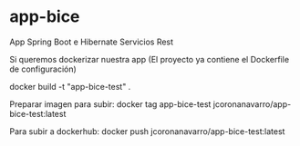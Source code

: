 # app-bice
App Spring Boot e Hibernate Servicios Rest

Si queremos dockerizar nuestra app (El proyecto ya contiene el Dockerfile de configuración)

docker build -t "app-bice-test" .


Preparar imagen para subir:
docker tag app-bice-test jcoronanavarro/app-bice-test:latest


Para subir a dockerhub:
docker push jcoronanavarro/app-bice-test:latest
